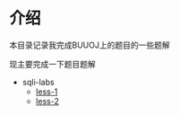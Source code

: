 # 介绍
本目录记录我完成BUUOJ上的题目的一些题解

现主要完成一下题目题解

- sqli-labs
  - [less-1](./sqli-labs%20WriteUp/less-1.md)
  - [less-2](./sqli-labs%20WriteUp/less-2.md)